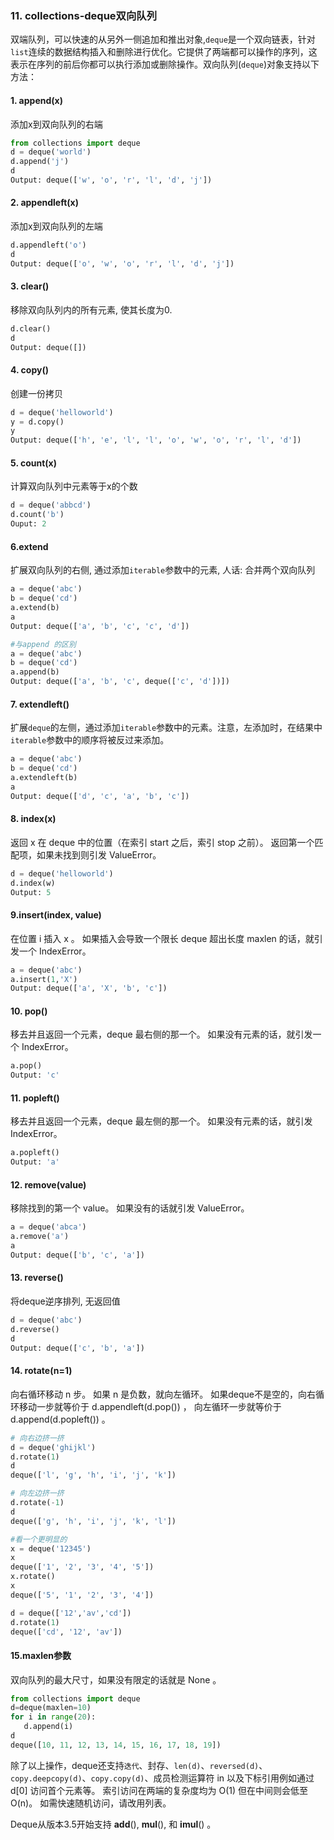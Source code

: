### 11. collections-deque双向队列
双端队列，可以快速的从另外一侧追加和推出对象,`deque`是一个双向链表，针对`list`连续的数据结构插入和删除进行优化。它提供了两端都可以操作的序列，这表示在序列的前后你都可以执行添加或删除操作。双向队列(`deque`)对象支持以下方法：

#### 1. append(x)
添加x到双向队列的右端
```python
from collections import deque
d = deque('world')
d.append('j')
d
Output: deque(['w', 'o', 'r', 'l', 'd', 'j'])
```

#### 2. appendleft(x)
添加x到双向队列的左端
```python
d.appendleft('o')
d
Output: deque(['o', 'w', 'o', 'r', 'l', 'd', 'j'])
```
#### 3. clear()
移除双向队列内的所有元素, 使其长度为0.
```python
d.clear()
d
Output: deque([])
```

#### 4. copy()
创建一份拷贝
```python
d = deque('helloworld')
y = d.copy()
y
Output: deque(['h', 'e', 'l', 'l', 'o', 'w', 'o', 'r', 'l', 'd'])
```

#### 5. count(x)
计算双向队列中元素等于x的个数
```python
d = deque('abbcd')
d.count('b')
Ouput: 2
```

#### 6.extend
扩展双向队列的右侧, 通过添加`iterable`参数中的元素, 人话: 合并两个双向队列
```python
a = deque('abc')
b = deque('cd')
a.extend(b)
a
Output: deque(['a', 'b', 'c', 'c', 'd'])

#与append 的区别
a = deque('abc')
b = deque('cd')
a.append(b)
Output: deque(['a', 'b', 'c', deque(['c', 'd'])])
```

#### 7. extendleft()
扩展`deque`的左侧，通过添加`iterable`参数中的元素。注意，左添加时，在结果中`iterable`参数中的顺序将被反过来添加。
```python
a = deque('abc')
b = deque('cd')
a.extendleft(b)
a
Output: deque(['d', 'c', 'a', 'b', 'c'])
```

#### 8. index(x)
返回 x 在 deque 中的位置（在索引 start 之后，索引 stop 之前）。 返回第一个匹配项，如果未找到则引发 ValueError。
```python
d = deque('helloworld')
d.index(w)
Output: 5
```

#### 9.insert(index, value)
在位置 i 插入 x 。
如果插入会导致一个限长 deque 超出长度 maxlen 的话，就引发一个 IndexError。
```python
a = deque('abc')
a.insert(1,'X')
Output: deque(['a', 'X', 'b', 'c'])
```

#### 10. pop()
移去并且返回一个元素，deque 最右侧的那一个。 如果没有元素的话，就引发一个 IndexError。
```python
a.pop()
Output: 'c'
```

#### 11. popleft()
移去并且返回一个元素，deque 最左侧的那一个。 如果没有元素的话，就引发 IndexError。
```python
a.popleft()
Output: 'a'
```

#### 12. remove(value)
移除找到的第一个 value。 如果没有的话就引发 ValueError。
```python
a = deque('abca')
a.remove('a')
a
Output: deque(['b', 'c', 'a'])
```

#### 13. reverse()
将deque逆序排列, 无返回值
```python
d = deque('abc')
d.reverse()
d
Output: deque(['c', 'b', 'a'])
```

#### 14. rotate(n=1)
向右循环移动 n 步。 如果 n 是负数，就向左循环。
如果deque不是空的，向右循环移动一步就等价于 d.appendleft(d.pop()) ， 向左循环一步就等价于 d.append(d.popleft()) 。
```python
# 向右边挤一挤
d = deque('ghijkl')
d.rotate(1)                      
d
deque(['l', 'g', 'h', 'i', 'j', 'k'])

# 向左边挤一挤
d.rotate(-1)                     
d
deque(['g', 'h', 'i', 'j', 'k', 'l'])

#看一个更明显的
x = deque('12345')
x
deque(['1', '2', '3', '4', '5'])
x.rotate()
x
deque(['5', '1', '2', '3', '4'])

d = deque(['12','av','cd'])
d.rotate(1)
deque(['cd', '12', 'av'])
```

#### 15.maxlen参数
双向队列的最大尺寸，如果没有限定的话就是 None 。
```python
from collections import deque
d=deque(maxlen=10)
for i in range(20):
   d.append(i)
d  
deque([10, 11, 12, 13, 14, 15, 16, 17, 18, 19])
```

除了以上操作，deque还支持`迭代`、封存、`len(d)`、`reversed(d)`、`copy.deepcopy(d)`、`copy.copy(d)`、成员检测运算符 in 以及下标引用例如通过 d[0] 访问首个元素等。 索引访问在两端的复杂度均为 O(1) 但在中间则会低至 O(n)。 如需快速随机访问，请改用列表。

Deque从版本3.5开始支持 __add__(), __mul__(), 和 __imul__() 。
